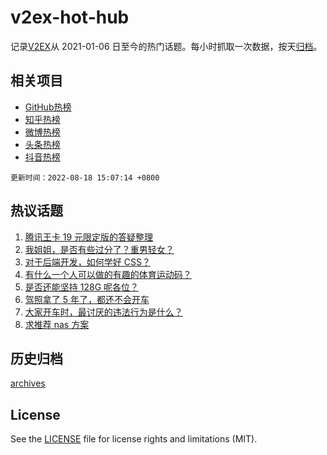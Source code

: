 # v2ex-hot-hub

 记录[V2EX](https://www.v2ex.com/)从 2021-01-06 日至今的热门话题。每小时抓取一次数据，按天[归档](archives)。
 
 ## 相关项目

- [GitHub热榜](https://github.com/snaildev/github-hot-hub)
- [知乎热榜](https://github.com/snaildev/zhihu-hot-hub)
- [微博热榜](https://github.com/snaildev/weibo-hot-hub)
- [头条热榜](https://github.com/snaildev/toutiao-hot-hub)
- [抖音热榜](https://github.com/snaildev/douyin-hot-hub)


 `更新时间：2022-08-18 15:07:14 +0800`

## 热议话题

1. [腾讯王卡 19 元限定版的答疑整理](https://www.v2ex.com/t/873618)
1. [我姐姐，是否有些过分了？重男轻女？](https://www.v2ex.com/t/873482)
1. [对于后端开发，如何学好 CSS？](https://www.v2ex.com/t/873641)
1. [有什么一个人可以做的有趣的体育运动码？](https://www.v2ex.com/t/873538)
1. [是否还能坚持 128G 呢各位？](https://www.v2ex.com/t/873671)
1. [驾照拿了 5 年了，都还不会开车](https://www.v2ex.com/t/873495)
1. [大家开车时，最讨厌的违法行为是什么？](https://www.v2ex.com/t/873660)
1. [求推荐 nas 方案](https://www.v2ex.com/t/873623)

## 历史归档

[archives](archives)

## License

See the [LICENSE](LICENSE) file for license rights and limitations (MIT).
